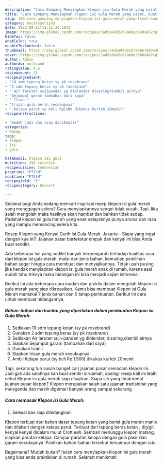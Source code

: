 ```yaml
---
description: "Cara Gampang Menyiapkan Klepon isi Gula Merah yang Lezat, Buat Buka Puasa Bikin Ngiler"
title: "Cara Gampang Menyiapkan Klepon isi Gula Merah yang Lezat, Buat Buka Puasa Bikin Ngiler"
slug: 190-cara-gampang-menyiapkan-klepon-isi-gula-merah-yang-lezat-buat-buka-puasa-bikin-ngiler
category: Uncategorized
date: 2022-08-11T11:12:34.104Z
image: https://img-global.cpcdn.com/recipes/3ad5e84d2c67a68e/680x482cq70/klepon-isi-gula-merah-foto-resep-utama.jpg
hideToc: false
enableToc: true
enableTocContent: false
thumbnail: https://img-global.cpcdn.com/recipes/3ad5e84d2c67a68e/680x482cq70/klepon-isi-gula-merah-foto-resep-utama.jpg
cover: https://img-global.cpcdn.com/recipes/3ad5e84d2c67a68e/680x482cq70/klepon-isi-gula-merah-foto-resep-utama.jpg
author: Admin
authorAv: notfound
ratingvalue: 4.6
reviewcount: 11
recipeingredient:
- "10 sdm tepung ketan sy pk rosebrand"
- "2 sdm tepung beras sy pk rosebrand"
- " Air larutan sujipandan yg diblender disaringdiambil airnya"
- "Sejumput garam tambahan dari saya"
- " Isian "
- "Irisan gula merah secukupnya"
- " Kelapa parut sy beli Rp1500 dikukus kurleb 20menit"
recipeinstructions:

- "Sudah jadi dan siap dinikmati!"
categories:
- Resep
tags:
- klepon
- isi
- gula

katakunci: klepon isi gula 
nutrition: 196 calories
recipecuisine: Indonesian
preptime: "PT12M"
cooktime: "PT35M"
recipeyield: "1"
recipecategory: Dessert

---
```



Selamat pagi Anda sedang mencari inspirasi resep klepon isi gula merah yang menggugah selera? Cara menyiapkannya sangat tidak susah. Tapi Jika salah mengolah maka hasilnya akan hambar dan bahkan tidak sedap. Padahal klepon isi gula merah yang enak selayaknya punya aroma dan rasa yang mampu memancing selera kita.


Resep Klepon yang Kenyal Gurih Isi Gula Merah. Jakarta - Siapa yang ingat dengan kue ini? Jajanan pasar bertekstur empuk dan kenyal ini bisa Anda buat sendiri.

Ada beberapa hal yang sedikit banyak berpengaruh terhadap kualitas rasa dari klepon isi gula merah, mulai dari jenis bahan, kemudian pemilihan bahan segar hingga cara membuat dan menyajikannya. Tidak usah pusing jika hendak menyiapkan klepon isi gula merah enak di rumah, karena asal sudah tahu triknya maka hidangan ini bisa menjadi sajian istimewa.


Berikut ini ada beberapa cara mudah dan praktis dalam mengolah klepon isi gula merah yang siap dikreasikan. Kamu bisa membuat Klepon isi Gula Merah memakai 7 jenis bahan dan 0 tahap pembuatan. Berikut ini cara untuk membuat hidangannya.

<!--inarticleads1-->

##### Bahan-bahan dan bumbu yang diperlukan dalam pembuatan Klepon isi Gula Merah:

1. Sediakan 10 sdm tepung ketan (sy pk rosebrand)
1. Gunakan 2 sdm tepung beras (sy pk rosebrand)
1. Sediakan  Air larutan suji+pandan yg diblender, disaring,diambil airnya
1. Siapkan Sejumput garam (tambahan dari saya)
1. Gunakan  Isian :
1. Siapkan Irisan gula merah secukupnya
1. Ambil  Kelapa parut (sy beli Rp.1.500) dikukus kurleb 20menit


Tapi, sekarang tuh susah banget cari jajanan pasar semacam klepon ini. Jadi gak ada salahnya kan buat sendiri diruamah, apalagi resep kali ini lebih sehat Klepon isi gula merah siap disajikan. Siapa sih yang tidak kenal jajanan pasar klepon? Klepon merupakan salah satu jajanan tradisional yang melegenda dan masih digemari banyak orang sampai sekarang. 

<!--inarticleads2-->

##### Cara memasak Klepon isi Gula Merah:


1. Selesai dan siap dihidangkan!

Klepon terbuat dari bahan dasar tepung ketan yang berisi gula merah manis dan ditaburi dengan kelapa parut. Terbuat dari tepung beras ketan , digigit kenyal kenyal didalam mulut Crott eeh. Sembari menunggu klepon matang, siapkan parutan kelapa. Campur parutan kelapa dengan gula pasir dan garam secukupnya. Pastikan bahan-bahan tersebut tercampur dengan rata. 

Bagaimana? Mudah bukan? Itulah cara menyiapkan klepon isi gula merah yang bisa anda praktikkan di rumah. Selamat menikmati
